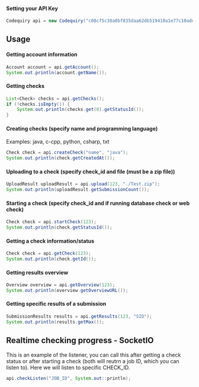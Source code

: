 #### Setting your API Key
```java
Codequiry api = new Codequiry("c08cf5c30a8bf835daa62db519410a1e77c10addd9ac2532809b668ae712755f");
```
## Usage
#### Getting account information
```java
Account account = api.getAccount();
System.out.println(account.getName());
```
#### Getting checks
```java
List<Check> checks = api.getChecks();
if (!checks.isEmpty()) {
    System.out.println(checks.get(0).getStatusId());
}
```
#### Creating checks (specify name and programming language)
Examples: java, c-cpp, python, csharp, txt
```java
Check check = api.createCheck("name", "java");
System.out.println(check.getCreatedAt());

```
#### Uploading to a check (specify check_id and file (must be a zip file))
```java
UploadResult uploadResult = api.upload(123, "./Test.zip");
System.out.println(uploadResult.getSubmissionCount());
```
#### Starting a check (specify check_id and if running database check or web check)
```java
Check check = api.startCheck(123);
System.out.println(check.getStatusId());
```
#### Getting a check information/status
```java
Check check = api.getCheck(123);
System.out.println(check.getId());
```
#### Getting results overview
```java
Overview overview = api.getOverview(123);
System.out.println(overview.getOverviewURL());
```
#### Getting specific results of a submission
```java
SubmissionResults results = api.getResults(123, "SID");
System.out.println(results.getMax());
```
## Realtime checking progress - SocketIO
This is an example of the listener, you can call this after getting a check status or after starting a check (both will reutrn a job ID, which you can listen to). Here we will listen to specific CHECK_ID.
```java
api.checkListen("JOB_ID", System.out::println);
```